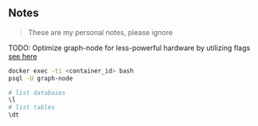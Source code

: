 ## Notes

> These are my personal notes, please ignore

TODO: Optimize graph-node for less-powerful hardware by utilizing flags [see here](https://github.com/graphprotocol/graph-node/blob/master/docs/environment-variables.md)


```bash
docker exec -ti <container_id> bash
psql -U graph-node

# list databases
\l
# list tables
\dt

```
